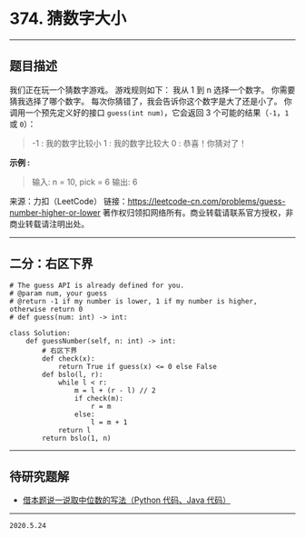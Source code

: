 # 374. 猜数字大小

---

## 题目描述

我们正在玩一个猜数字游戏。 游戏规则如下：
我从 1 到 n 选择一个数字。 你需要猜我选择了哪个数字。
每次你猜错了，我会告诉你这个数字是大了还是小了。
你调用一个预先定义好的接口 `guess(int num)`，它会返回 3 个可能的结果（`-1`，`1` 或 `0`）：

> -1 : 我的数字比较小
>  1 : 我的数字比较大
>  0 : 恭喜！你猜对了！

**示例 :**

> 输入: n = 10, pick = 6
> 输出: 6

来源：力扣（LeetCode）
链接：https://leetcode-cn.com/problems/guess-number-higher-or-lower
著作权归领扣网络所有。商业转载请联系官方授权，非商业转载请注明出处。

---

## 二分：右区下界

```python3
# The guess API is already defined for you.
# @param num, your guess
# @return -1 if my number is lower, 1 if my number is higher, otherwise return 0
# def guess(num: int) -> int:

class Solution:
    def guessNumber(self, n: int) -> int:
        # 右区下界
        def check(x):
            return True if guess(x) <= 0 else False
        def bslo(l, r):
            while l < r:
                m = l + (r - l) // 2
                if check(m):
                    r = m
                else:
                    l = m + 1
            return l
        return bslo(1, n)
```

---

## 待研究题解

- [借本题说一说取中位数的写法（Python 代码、Java 代码）](https://leetcode-cn.com/problems/guess-number-higher-or-lower/solution/shi-fen-hao-yong-de-er-fen-cha-zhao-fa-mo-ban-pyth/)

---

`2020.5.24`
